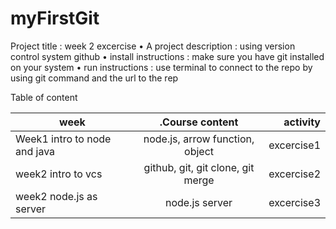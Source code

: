 # myFirstGit



Project title : week 2 excercise
• A project description : using version control system github
• install instructions : make sure you have git installed on your system
• run instructions : use terminal to connect to the repo by using git command and the url to the rep


Table of content

| week                             | .Course content                                              | activity   |
| -------------------------------  |:------------------------------------------------------------:| ---------: |
| Week1 intro to node and java     | node.js, arrow function, object                              | excercise1 |
| week2 intro to vcs               | github, git, git clone, git merge                            | excercise2 |
| week2 node.js as server          | node.js server                                               | excercise3 |
